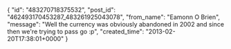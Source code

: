  {
   "id": "483270718375532",
   "post_id": "462493170453287_483261925043078",
   "from_name": "Eamonn O Brien",
   "message": "Well the currency was obviously abandoned in 2002 and since then we're trying to pass go :p",
   "created_time": "2013-02-20T17:38:01+0000"
 }
